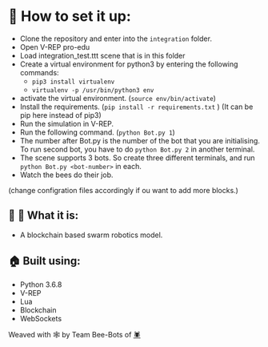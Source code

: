 # :rocket: How to set it up:

- Clone the repository and enter into the `integration` folder.
- Open V-REP pro-edu
- Load integration_test.ttt scene that is in this folder
- Create a virtual environment for python3 by entering the following commands:
  - `pip3 install virtualenv`
  - `virtualenv -p /usr/bin/python3 env`
- activate the virtual environment. (`source env/bin/activate`)
- Install the requirements. (`pip install -r requirements.txt` ) (It can be pip here instead of pip3)
- Run the simulation in V-REP.
- Run the following command. (`python Bot.py 1`)
- The number after Bot.py is the number of the bot that you are initialising. To run second bot, you have to do `python Bot.py 2` in another terminal.
- The scene supports 3 bots. So create three different terminals, and run `python Bot.py <bot-number>` in each.
- Watch the bees do their job.

(change configration files accordingly if ou want to add more blocks.)

## :honeybee: :honeybee: What it is:

- A blockchain based swarm robotics model.

## :house: Built using:

- Python 3.6.8
- V-REP
- Lua
- Blockchain
- WebSockets

Weaved with :spider_web: by Team Bee-Bots of [:spider:](https://spider.nitt.edu)
